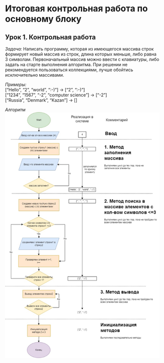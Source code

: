 # Итоговая контрольная работа по основному блоку
## Урок 1. Контрольная работа
*Задача:* Написать программу, которая из имеющегося массива строк формирует новый массив из строк, длина которых меньше, либо равна 3 символам. Первоначальный массив можно ввести с клавиатуры, либо задать на старте выполнения алгоритма. При решении не рекомендуется пользоваться коллекциями, лучше обойтись исключительно массивами.

*Примеры:*\
[“Hello”, “2”, “world”, “:-)”] → [“2”, “:-)”]\
[“1234”, “1567”, “-2”, “computer science”] → [“-2”]\
[“Russia”, “Denmark”, “Kazan”] → []

*Алгоритм*\
[![Алгоритм](алгоритм_решения.jpg)](https://disk.yandex.ru/i/KTGjspO6I0rNtg)

